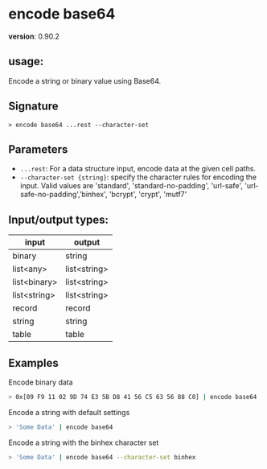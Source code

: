 # encode base64

**version**: 0.90.2

## **usage**:

Encode a string or binary value using Base64.

## Signature

`> encode base64 ...rest --character-set`

## Parameters

- `...rest`: For a data structure input, encode data at the given cell paths.
- `--character-set {string}`: specify the character rules for encoding the input.
  Valid values are 'standard', 'standard-no-padding', 'url-safe', 'url-safe-no-padding','binhex', 'bcrypt', 'crypt', 'mutf7'

## Input/output types:

| input          | output         |
| -------------- | -------------- |
| binary         | string         |
| list\<any\>    | list\<string\> |
| list\<binary\> | list\<string\> |
| list\<string\> | list\<string\> |
| record         | record         |
| string         | string         |
| table          | table          |

## Examples

Encode binary data

```bash
> 0x[09 F9 11 02 9D 74 E3 5B D8 41 56 C5 63 56 88 C0] | encode base64
```

Encode a string with default settings

```bash
> 'Some Data' | encode base64
```

Encode a string with the binhex character set

```bash
> 'Some Data' | encode base64 --character-set binhex
```
